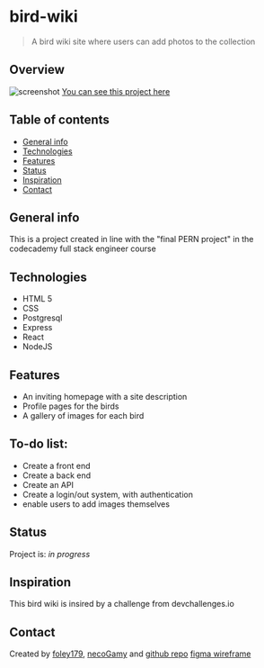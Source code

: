 # bird-wiki
> A bird wiki site where users can add photos to the collection

## Overview
![screenshot](./dev-resources/screenshot.png)
[You can see this project here](www.indevelopment.com)

## Table of contents
* [General info](#general-info)
* [Technologies](#technologies)
* [Features](#features)
* [Status](#status)
* [Inspiration](#inspiration)
* [Contact](#contact)

## General info
This is a project created in line with the "final PERN project" in the codecademy
full stack engineer course

## Technologies
* HTML 5
* CSS
* Postgresql
* Express
* React
* NodeJS

## Features
* An inviting homepage with a site description
* Profile pages for the birds
* A gallery of images for each bird

## To-do list:
* Create a front end
* Create a back end
* Create an API
* Create a login/out system, with authentication
* enable users to add images themselves

## Status
Project is: _in progress_

## Inspiration
This bird wiki is insired by a challenge from devchallenges.io

## Contact
Created by [foley179](#https://github.com/foley179), [necoGamy](#https://github.com/necogamy) and 
[github repo](#https://github.com/necogamy/bird-wiki)
[figma wireframe](#https://www.figma.com/file/CaZJGCJJ68mGkXYdEVzRP2/birdWiki?node-id=0%3A1)